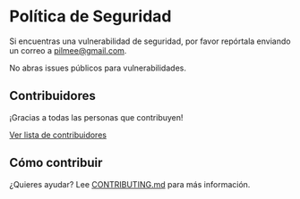 # Política de Seguridad

Si encuentras una vulnerabilidad de seguridad, por favor repórtala enviando un correo a [pilmee@gmail.com](mailto:pilmee@gmail.com).

No abras issues públicos para vulnerabilidades.

## Contribuidores

¡Gracias a todas las personas que contribuyen!

[Ver lista de contribuidores](https://github.com/ElJijuna/ssignal/graphs/contributors)

## Cómo contribuir

¿Quieres ayudar? Lee [CONTRIBUTING.md](CONTRIBUTING.md) para más información.